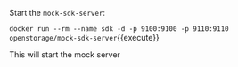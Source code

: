 Start the `mock-sdk-server`:

`docker run --rm --name sdk -d -p 9100:9100 -p 9110:9110 openstorage/mock-sdk-server`{{execute}}

This will start the mock server
